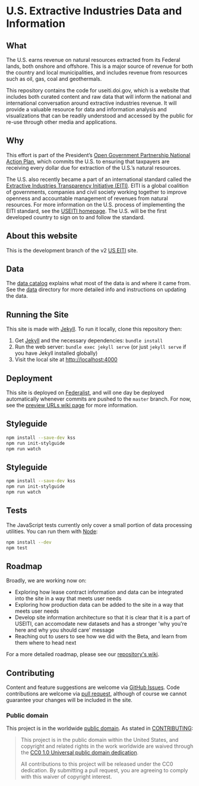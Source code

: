 # U.S. Extractive Industries Data and Information

## What

The U.S. earns revenue on natural resources extracted from its Federal lands, both onshore and offshore. This is a major source of revenue for both the country and local municipalities, and includes revenue from resources such as oil, gas, coal and geothermals.

This repository contains the code for useiti.doi.gov, which is a website that includes both curated content and raw data that will inform the national and international conversation around extractive industries revenue. It will provide a valuable resource for data and information analysis and visualizations that can be readily understood and accessed by the public for re-use through other media and applications.

## Why

This effort is part of the President’s [Open Government Partnership National Action Plan](http://www.whitehouse.gov/blog/2013/12/06/united-states-releases-its-second-open-government-national-action-plan), which commits the U.S. to ensuring that taxpayers are receiving every dollar due for extraction of the U.S.’s natural resources.

The U.S. also recently became a part of an international standard called the [Extractive Industries Transparency Initiative (EITI)](http://www.eiti.org/). EITI is a global coalition of governments, companies and civil society working together to improve openness and accountable management of revenues from natural resources. For more information on the U.S. process of implementing the EITI standard, see the [USEITI homepage](http://www.doi.gov/eiti). The U.S. will be the first developed country to sign on to and follow the standard.

## About this website
This is the development branch of the v2 [US EITI](https://useiti.doi.gov) site.

## Data
The [data catalog](https://github.com/18F/doi-extractives-data/wiki/Data-Catalog) explains what most of the data is and where it came from. See the [data](data/) directory for more detailed info and instructions on updating the data.

## Running the Site
This site is made with [Jekyll]. To run it locally, clone this repository then:

1. Get [Jekyll] and the necessary dependencies: `bundle install`
1. Run the web server: `bundle exec jekyll serve` (or just `jekyll serve` if you have Jekyll installed globally)
1. Visit the local site at [http://localhost:4000](http://localhost:4000)

## Deployment
This site is deployed on [Federalist](https://federalist.18f.gov), and will one day be deployed automatically whenever commits are pushed to the `master` branch. For now, see the [preview URLs wiki page](https://github.com/18F/doi-extractives-data/wiki/Preview-urls) for more information.

## Styleguide
```sh
npm install --save-dev kss
npm run init-stylguide
npm run watch
```

## Styleguide
```sh
npm install --save-dev kss
npm run init-stylguide
npm run watch
```

## Tests
The JavaScript tests currently only cover a small portion of data processing utilities. You can run them with [Node]:

```sh
npm install --dev
npm test
```

## Roadmap
Broadly, we are working now on:

* Exploring how lease contract information and data can be integrated into the site in a way that meets user needs
* Exploring how production data can be added to the site in a way that meets user needs
* Develop site information architecture so that it is clear that it is a part of USEITI, can accomodate new datasets and has a stronger 'why you're here and why you should care' message
* Reaching out to users to see how we did with the Beta, and learn from them where to head next

For a more detailed roadmap, please see our [repository's wiki](https://github.com/18F/doi-extractives-data/wiki).


## Contributing
Content and feature suggestions are welcome via [GitHub Issues](https://github.com/18F/doi-extractives-data/issues). Code contributions are welcome via [pull request](https://help.github.com/articles/using-pull-requests/), although of course we cannot guarantee your changes will be included in the site.


### Public domain

This project is in the worldwide [public domain](LICENSE.md). As stated in [CONTRIBUTING](CONTRIBUTING.md):

> This project is in the public domain within the United States, and copyright and related rights in the work worldwide are waived through the [CC0 1.0 Universal public domain dedication](https://creativecommons.org/publicdomain/zero/1.0/).
>
> All contributions to this project will be released under the CC0 dedication. By submitting a pull request, you are agreeing to comply with this waiver of copyright interest.

[Ruby]: https://www.ruby-lang.org/en/
[Jekyll]: http://jekyllrb.com/
[Node]: https://nodejs.org/en/
